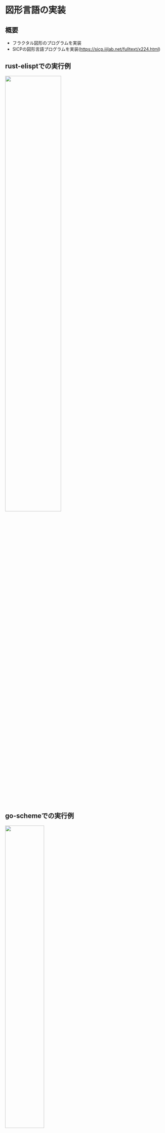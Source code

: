 図形言語の実装
=================

## 概要
- フラクタル図形のプログラムを実装
- SICPの図形言語プログラムを実装(https://sicp.iijlab.net/fulltext/x224.html)

## rust-elisptでの実行例
<img src="https://user-images.githubusercontent.com/22115777/65193640-bf4e6600-dab6-11e9-9851-eb001450a08d.png" width=60%>

## go-schemeでの実行例
<img src="https://user-images.githubusercontent.com/22115777/44436239-11406600-a5ef-11e8-9860-0b3f73350114.png" width=50%>

